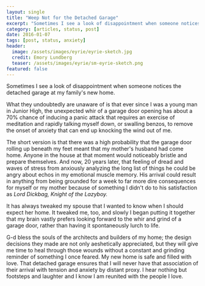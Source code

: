 ```yaml
---
layout: single
title: "Weep Not for the Detached Garage"
excerpt: "Sometimes I see a look of disappointment when someone notices the detached garage at my family's new home."
category: [articles, status, post]
date: 2016-01-07
tags: [post, status, anxiety]
header:
  image: /assets/images/eyrie/eyrie-sketch.jpg
  credit: Emory Lundberg
  teaser: /assets/images/eyrie/sm-eyrie-sketch.png
featured: false
--- 
```

Sometimes I see a look of disappointment when someone notices the detached garage at my family's new home.

What they undoubtedly are unaware of is that ever since I was a young man in Junior High, the unexpected whir of a garage door opening has about a 70% chance of inducing a panic attack that requires an exercise of meditation and rapidly talking myself down, or swalling benzos, to remove the onset of anxiety that can end up knocking the wind out of me.

The short version is that there was a high probability that the garage door rolling up beneath my feet meant that my mother's husband had come home. Anyone in the house at that moment would noticeably bristle and prepare themselves. And now, 20 years later, that feeling of dread and waves of stress from anxiously analyzing the long list of things he could be angry about echos in my emotional muscle memory. His arrival could result in anything from being grounded for a week to far more dire consequences for myself or my mother because of something I didn't do to his satisfaction as *Lord Dickbag, Knight of the Lazyboy.*

It has always tweaked my spouse that I wanted to know when I should expect her home. It tweaked me, too, and slowly I began putting it together that my brain vastly prefers looking forward to the whir and grind of a garage door, rather than having it spontaneously lurch to life.

G-d bless the souls of the architects and builders of my home; the design decisions they made are not only aeshetically appreciated, but they will give me time to heal through those wounds without a constant and grinding reminder of something I once feared. My new home is safe and filled with love. That detached garage ensures that I will never have that association of their arrival with tension and anxiety by distant proxy. I hear nothing but footsteps and laughter and I know I am reunited with the people I love.
